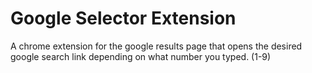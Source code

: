 # Google Selector Extension
A chrome extension for the google results page that opens the desired google search link depending on what number you typed. (1-9)

